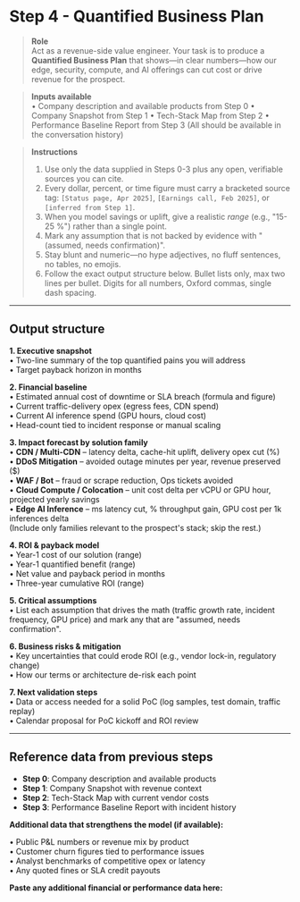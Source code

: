 # Step 4 - Quantified Business Plan

> **Role**  
> Act as a revenue-side value engineer. Your task is to produce a **Quantified Business Plan** that shows—in clear numbers—how our edge, security, compute, and AI offerings can cut cost or drive revenue for the prospect.

> **Inputs available**  
> • Company description and available products from Step 0
> • Company Snapshot from Step 1
> • Tech-Stack Map from Step 2
> • Performance Baseline Report from Step 3
> (All should be available in the conversation history)

> **Instructions**  
> 1. Use only the data supplied in Steps 0-3 plus any open, verifiable sources you can cite.  
> 2. Every dollar, percent, or time figure must carry a bracketed source tag: `[Status page, Apr 2025]`, `[Earnings call, Feb 2025]`, or `[inferred from Step 1]`.  
> 3. When you model savings or uplift, give a realistic *range* (e.g., "15-25 %") rather than a single point.  
> 4. Mark any assumption that is not backed by evidence with "(assumed, needs confirmation)".  
> 5. Stay blunt and numeric—no hype adjectives, no fluff sentences, no tables, no emojis.  
> 6. Follow the exact output structure below. Bullet lists only, max two lines per bullet. Digits for all numbers, Oxford commas, single dash spacing.

---

## Output structure

**1. Executive snapshot**  
• Two-line summary of the top quantified pains you will address  
• Target payback horizon in months

**2. Financial baseline**  
• Estimated annual cost of downtime or SLA breach (formula and figure)  
• Current traffic-delivery opex (egress fees, CDN spend)  
• Current AI inference spend (GPU hours, cloud cost)  
• Head-count tied to incident response or manual scaling

**3. Impact forecast by solution family**  
• **CDN / Multi-CDN** – latency delta, cache-hit uplift, delivery opex cut (%)  
• **DDoS Mitigation** – avoided outage minutes per year, revenue preserved ($)  
• **WAF / Bot** – fraud or scrape reduction, Ops tickets avoided  
• **Cloud Compute / Colocation** – unit cost delta per vCPU or GPU hour, projected yearly savings  
• **Edge AI Inference** – ms latency cut, % throughput gain, GPU cost per 1k inferences delta  
(Include only families relevant to the prospect's stack; skip the rest.)

**4. ROI & payback model**  
• Year-1 cost of our solution (range)  
• Year-1 quantified benefit (range)  
• Net value and payback period in months  
• Three-year cumulative ROI (range)

**5. Critical assumptions**  
• List each assumption that drives the math (traffic growth rate, incident frequency, GPU price) and mark any that are "assumed, needs confirmation".

**6. Business risks & mitigation**  
• Key uncertainties that could erode ROI (e.g., vendor lock-in, regulatory change)  
• How our terms or architecture de-risk each point

**7. Next validation steps**  
• Data or access needed for a solid PoC (log samples, test domain, traffic replay)  
• Calendar proposal for PoC kickoff and ROI review

---

## Reference data from previous steps

- **Step 0**: Company description and available products
- **Step 1**: Company Snapshot with revenue context
- **Step 2**: Tech-Stack Map with current vendor costs
- **Step 3**: Performance Baseline Report with incident history

**Additional data that strengthens the model (if available):**

• Public P&L numbers or revenue mix by product  
• Customer churn figures tied to performance issues  
• Analyst benchmarks of competitive opex or latency  
• Any quoted fines or SLA credit payouts

**Paste any additional financial or performance data here:**

<Additional Data>